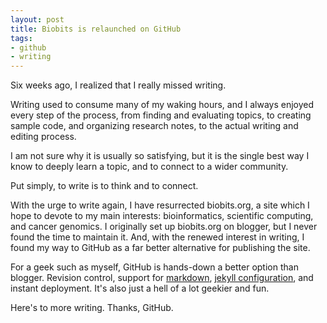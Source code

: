 ```yaml
--- 
layout: post 
title: Biobits is relaunched on GitHub
tags:
- github
- writing
--- 
```


Six weeks ago, I realized that I really missed writing.

Writing used to consume many of my waking hours, and I always enjoyed every step of the process, from finding and evaluating topics, to creating sample code, and organizing research notes, to the actual writing and editing process.

I am not sure why it is usually so satisfying, but it is the single best way I know to deeply learn a topic, and to connect to a wider community.  

Put simply, to write is to think and to connect.

With the urge to write again, I have resurrected biobits.org, a site which I hope to devote to my main interests:  bioinformatics, scientific computing, and cancer genomics.  I originally set up biobits.org on blogger, but I never found the time to maintain it.  And, with the renewed interest in writing, I found my way to GitHub as a far better alternative for publishing the site.  

For a geek such as myself, GitHub is hands-down a better option than blogger.  Revision control, support for [markdown](http://daringfireball.net/projects/markdown/), [jekyll configuration](http://jekyllrb.com/), and instant deployment.  It's also just a hell of a lot geekier and fun.

Here's to more writing.  Thanks, GitHub.